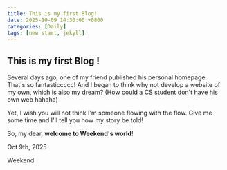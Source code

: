 ```yaml
---
title: This is my first Blog!
date: 2025-10-09 14:30:00 +0800
categories: [Daily]
tags: [new start, jekyll]
---
```


## This is my first Blog !


Several days ago, one of my friend published his personal homepage. That's so fantasticcccc! And I began to think why not develop a website of my own, which is also my dream? (How could a CS student don't have his own web hahaha)

Yet, I wish you will not think I'm someone flowing with the flow. Give me some time and I'll tell you how my story be told! 

So, my dear, **welcome to Weekend's world**!

Oct 9th, 2025 

Weekend